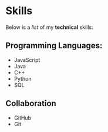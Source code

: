 # Skills

Below is a _list_ of my **technical** skills:
## Programming Languages:
- JavaScript
- Java
- C++
- Python
- SQL

## Collaboration
- GitHub
- Git
